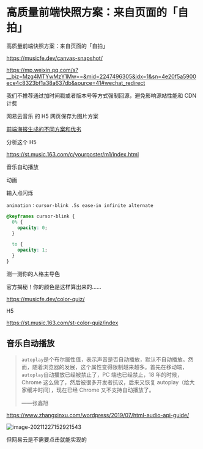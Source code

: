# 高质量前端快照方案：来自页面的「自拍」

高质量前端快照方案：来自页面的「自拍」

https://musicfe.dev/canvas-snapshot/

https://mp.weixin.qq.com/s?__biz=Mzg4MTYwMzY1Mw==&mid=2247496305&idx=1&sn=4e20f5a5900ece4c8323bf1a38a637db&source=41#wechat_redirect

我们不推荐通过加时间戳或者版本号等方式强制回源，避免影响源站性能和 CDN 计费

网易云音乐 的 H5 网页保存为图片方案

[前端海报生成的不同方案和优劣](https://segmentfault.com/a/1190000038910770)

分析这个 H5

https://st.music.163.com/c/yourposter/m1/index.html

音乐自动播放

动画

输入点闪烁

`animation：cursor-blink .5s ease-in infinite alternate`

```css
@keyframes cursor-blink {
  0% {
    opacity: 0;
  }

  to {
    opacity: 1;
  }
}
```

测一测你的人格主导色

官方揭秘！你的颜色是这样算出来的……

https://musicfe.dev/color-quiz/

H5

https://st.music.163.com/st-color-quiz/index

## 音乐自动播放

> `autoplay`是个布尔属性值，表示声音是否自动播放，默认不自动播放。然而，随着浏览器的发展，这个属性变得限制越来越多。首先在移动端，`autoplay`自动播放已经被禁止了，PC 端也已经禁止，18 年的时候，Chrome 这么做了，然后被很多开发者抗议，后来又恢复 autoplay（给大家缓冲时间），现在已经 Chrome 又不支持自动播放了。
>
> ——张鑫旭

https://www.zhangxinxu.com/wordpress/2019/07/html-audio-api-guide/

![image-20211227152921543](https://s2.loli.net/2021/12/27/F1kX7iAUxwv94pD.png)

但网易云是不需要点击就能实现的
